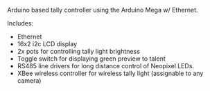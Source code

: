 Arduino based tally controller using the Arduino Mega w/ Ethernet.

Includes:
- Ethernet
- 16x2 i2c LCD display
- 2x pots for controlling tally light brightness
- Toggle switch for displaying green preview to talent
- RS485 line drivers for long distance control of Neopixel LEDs.
- XBee wireless controller for wireless tally light (assignable to any camera)
